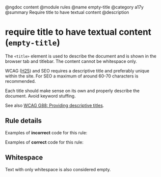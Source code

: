 @ngdoc content
@module rules
@name empty-title
@category a17y
@summary Require title to have textual content
@description

# require title to have textual content (`empty-title`)

The `<title>` element is used to describe the document and is shown in the
browser tab and titlebar. The content cannot be whitespace only.

WCAG ([H25][wcag-h25]) and SEO requires a descriptive title and preferably
unique within the site. For SEO a maximum of around 60-70 characters is
recommended.

Each title should make sense on its own and properly describe the
document. Avoid keyword stuffing.

See also [WCAG G88: Providing descriptive titles][wcag-g88].

[wcag-h25]: https://www.w3.org/WAI/WCAG21/Techniques/html/H25
[wcag-g88]: https://www.w3.org/WAI/WCAG21/Techniques/general/G88

## Rule details

Examples of **incorrect** code for this rule:

<validate name="incorrect" rules="empty-title">
    <head>
        <title></title>
    </head>
</validate>

Examples of **correct** code for this rule:

<validate name="correct" rules="empty-title">
    <head>
        <title>Lorem ipsum</title>
    </head>
</validate>

## Whitespace

Text with only whitespace is also considered empty.

<validate name="whitespace" rules="empty-title">
    <head>
        <title> </title>
    </head>
</validate>
